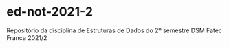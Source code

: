 # ed-not-2021-2
Repositório da disciplina de Estruturas de Dados do 2º semestre DSM Fatec Franca 2021/2
